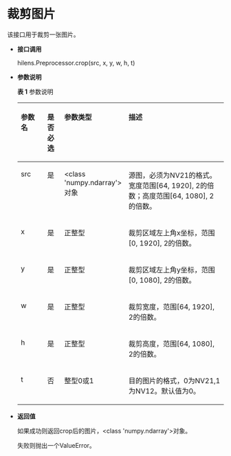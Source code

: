 # 裁剪图片<a name="hilens_05_0015"></a>

该接口用于裁剪一张图片。

-   **接口调用**

    hilens.Preprocessor.crop\(src, x, y, w, h, t\)

-   **参数说明**

    **表 1**  参数说明

    <a name="table4918133018487"></a>
    <table><thead align="left"><tr id="row5919183014815"><th class="cellrowborder" valign="top" width="14.531453145314533%" id="mcps1.2.5.1.1"><p id="p2919730194817"><a name="p2919730194817"></a><a name="p2919730194817"></a><strong id="b1307182102510"><a name="b1307182102510"></a><a name="b1307182102510"></a>参数名</strong></p>
    </th>
    <th class="cellrowborder" valign="top" width="8.780878087808782%" id="mcps1.2.5.1.2"><p id="p150935112420"><a name="p150935112420"></a><a name="p150935112420"></a><strong id="b1387021917253"><a name="b1387021917253"></a><a name="b1387021917253"></a>是否必选</strong></p>
    </th>
    <th class="cellrowborder" valign="top" width="16.91169116911691%" id="mcps1.2.5.1.3"><p id="p1533995172418"><a name="p1533995172418"></a><a name="p1533995172418"></a><strong id="b15162121612258"><a name="b15162121612258"></a><a name="b15162121612258"></a>参数类型</strong></p>
    </th>
    <th class="cellrowborder" valign="top" width="59.77597759775978%" id="mcps1.2.5.1.4"><p id="p189197303487"><a name="p189197303487"></a><a name="p189197303487"></a><strong id="b1787912179253"><a name="b1787912179253"></a><a name="b1787912179253"></a>描述</strong></p>
    </th>
    </tr>
    </thead>
    <tbody><tr id="row59197304488"><td class="cellrowborder" valign="top" width="14.531453145314533%" headers="mcps1.2.5.1.1 "><p id="p14919123014815"><a name="p14919123014815"></a><a name="p14919123014815"></a>src</p>
    </td>
    <td class="cellrowborder" valign="top" width="8.780878087808782%" headers="mcps1.2.5.1.2 "><p id="p1650915172417"><a name="p1650915172417"></a><a name="p1650915172417"></a>是</p>
    </td>
    <td class="cellrowborder" valign="top" width="16.91169116911691%" headers="mcps1.2.5.1.3 "><p id="p1533975152420"><a name="p1533975152420"></a><a name="p1533975152420"></a><span>&lt;</span><span>class 'numpy.ndarray'</span><span>&gt;</span><span>对象</span></p>
    </td>
    <td class="cellrowborder" valign="top" width="59.77597759775978%" headers="mcps1.2.5.1.4 "><p id="p79196301489"><a name="p79196301489"></a><a name="p79196301489"></a>源图，必须为NV21的格式。宽度范围[64, 1920], 2的倍数；高度范围[64, 1080], 2的倍数<span>。</span></p>
    </td>
    </tr>
    <tr id="row691911306486"><td class="cellrowborder" valign="top" width="14.531453145314533%" headers="mcps1.2.5.1.1 "><p id="p18919630104818"><a name="p18919630104818"></a><a name="p18919630104818"></a>x</p>
    </td>
    <td class="cellrowborder" valign="top" width="8.780878087808782%" headers="mcps1.2.5.1.2 "><p id="p165091551182414"><a name="p165091551182414"></a><a name="p165091551182414"></a>是</p>
    </td>
    <td class="cellrowborder" valign="top" width="16.91169116911691%" headers="mcps1.2.5.1.3 "><p id="p2063618548229"><a name="p2063618548229"></a><a name="p2063618548229"></a>正整型</p>
    </td>
    <td class="cellrowborder" valign="top" width="59.77597759775978%" headers="mcps1.2.5.1.4 "><p id="p1891953011489"><a name="p1891953011489"></a><a name="p1891953011489"></a>裁剪区域左上角x坐标，范围[0, 1920], 2的倍数<span>。</span></p>
    </td>
    </tr>
    <tr id="row16919113013489"><td class="cellrowborder" valign="top" width="14.531453145314533%" headers="mcps1.2.5.1.1 "><p id="p119192309489"><a name="p119192309489"></a><a name="p119192309489"></a>y</p>
    </td>
    <td class="cellrowborder" valign="top" width="8.780878087808782%" headers="mcps1.2.5.1.2 "><p id="p85091512247"><a name="p85091512247"></a><a name="p85091512247"></a>是</p>
    </td>
    <td class="cellrowborder" valign="top" width="16.91169116911691%" headers="mcps1.2.5.1.3 "><p id="p20545829202610"><a name="p20545829202610"></a><a name="p20545829202610"></a>正整型</p>
    </td>
    <td class="cellrowborder" valign="top" width="59.77597759775978%" headers="mcps1.2.5.1.4 "><p id="p10919330164812"><a name="p10919330164812"></a><a name="p10919330164812"></a>裁剪区域左上角y坐标，范围[0, 1080], 2的倍数<span>。</span></p>
    </td>
    </tr>
    <tr id="row39194309488"><td class="cellrowborder" valign="top" width="14.531453145314533%" headers="mcps1.2.5.1.1 "><p id="p191943013487"><a name="p191943013487"></a><a name="p191943013487"></a>w</p>
    </td>
    <td class="cellrowborder" valign="top" width="8.780878087808782%" headers="mcps1.2.5.1.2 "><p id="p1050915182411"><a name="p1050915182411"></a><a name="p1050915182411"></a>是</p>
    </td>
    <td class="cellrowborder" valign="top" width="16.91169116911691%" headers="mcps1.2.5.1.3 "><p id="p9236163018267"><a name="p9236163018267"></a><a name="p9236163018267"></a>正整型</p>
    </td>
    <td class="cellrowborder" valign="top" width="59.77597759775978%" headers="mcps1.2.5.1.4 "><p id="p6919113016482"><a name="p6919113016482"></a><a name="p6919113016482"></a>裁剪宽度，范围[64, 1920], 2的倍数<span>。</span></p>
    </td>
    </tr>
    <tr id="row2919173015487"><td class="cellrowborder" valign="top" width="14.531453145314533%" headers="mcps1.2.5.1.1 "><p id="p17919153016481"><a name="p17919153016481"></a><a name="p17919153016481"></a>h</p>
    </td>
    <td class="cellrowborder" valign="top" width="8.780878087808782%" headers="mcps1.2.5.1.2 "><p id="p250920515245"><a name="p250920515245"></a><a name="p250920515245"></a>是</p>
    </td>
    <td class="cellrowborder" valign="top" width="16.91169116911691%" headers="mcps1.2.5.1.3 "><p id="p1789393012614"><a name="p1789393012614"></a><a name="p1789393012614"></a>正整型</p>
    </td>
    <td class="cellrowborder" valign="top" width="59.77597759775978%" headers="mcps1.2.5.1.4 "><p id="p139203302489"><a name="p139203302489"></a><a name="p139203302489"></a>裁剪高度，范围[64, 1080], 2的倍数<span>。</span></p>
    </td>
    </tr>
    <tr id="row592063014486"><td class="cellrowborder" valign="top" width="14.531453145314533%" headers="mcps1.2.5.1.1 "><p id="p17920103094817"><a name="p17920103094817"></a><a name="p17920103094817"></a>t</p>
    </td>
    <td class="cellrowborder" valign="top" width="8.780878087808782%" headers="mcps1.2.5.1.2 "><p id="p1250916514243"><a name="p1250916514243"></a><a name="p1250916514243"></a>否</p>
    </td>
    <td class="cellrowborder" valign="top" width="16.91169116911691%" headers="mcps1.2.5.1.3 "><p id="p1863665482217"><a name="p1863665482217"></a><a name="p1863665482217"></a>整型0或1</p>
    </td>
    <td class="cellrowborder" valign="top" width="59.77597759775978%" headers="mcps1.2.5.1.4 "><p id="p20920830124817"><a name="p20920830124817"></a><a name="p20920830124817"></a>目的图片的格式，0为NV21,1为NV12<span>。</span>默认值为0。</p>
    </td>
    </tr>
    </tbody>
    </table>


-   **返回值**

    如果成功则返回crop后的图片，<class 'numpy.ndarray'\>对象。

    失败则抛出一个ValueError。


